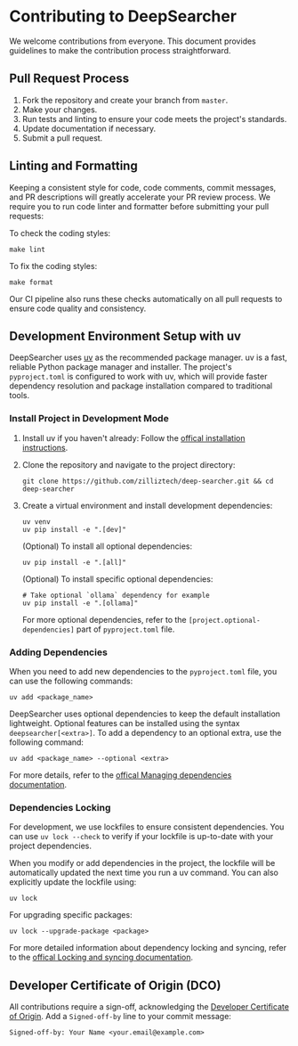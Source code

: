 # Contributing to DeepSearcher

We welcome contributions from everyone. This document provides guidelines to make the contribution process straightforward.


## Pull Request Process

1. Fork the repository and create your branch from `master`.
2. Make your changes.
3. Run tests and linting to ensure your code meets the project's standards.
4. Update documentation if necessary.
5. Submit a pull request.


## Linting and Formatting

Keeping a consistent style for code, code comments, commit messages, and PR descriptions will greatly accelerate your PR review process.
We require you to run code linter and formatter before submitting your pull requests:

To check the coding styles:

```shell
make lint
```

To fix the coding styles:

```shell
make format
```
Our CI pipeline also runs these checks automatically on all pull requests to ensure code quality and consistency.


## Development Environment Setup with uv

DeepSearcher uses [uv](https://github.com/astral-sh/uv) as the recommended package manager. uv is a fast, reliable Python package manager and installer. The project's `pyproject.toml` is configured to work with uv, which will provide faster dependency resolution and package installation compared to traditional tools.

### Install Project in Development Mode

1. Install uv if you haven't already:
   Follow the [offical installation instructions](https://docs.astral.sh/uv/getting-started/installation/).

2. Clone the repository and navigate to the project directory:
   ```shell
   git clone https://github.com/zilliztech/deep-searcher.git && cd deep-searcher
   ```
3. Create a virtual environment and install development dependencies:
   ```shell
   uv venv
   uv pip install -e ".[dev]"
   ```

   (Optional) To install all optional dependencies:
   ```shell
   uv pip install -e ".[all]"
   ```

   (Optional) To install specific optional dependencies:
   ```shell
   # Take optional `ollama` dependency for example
   uv pip install -e ".[ollama]"
   ```
   For more optional dependencies, refer to the `[project.optional-dependencies]` part of `pyproject.toml` file.



### Adding Dependencies

When you need to add new dependencies to the `pyproject.toml` file, you can use the following commands:

```shell
uv add <package_name>
```
DeepSearcher uses optional dependencies to keep the default installation lightweight. Optional features can be installed using the syntax `deepsearcher[<extra>]`. To add a dependency to an optional extra, use the following command:

```shell
uv add <package_name> --optional <extra>
```
For more details, refer to the [offical Managing dependencies documentation](https://docs.astral.sh/uv/concepts/projects/dependencies/).

### Dependencies Locking

For development, we use lockfiles to ensure consistent dependencies. You can use `uv lock --check` to verify if your lockfile is up-to-date with your project dependencies.

When you modify or add dependencies in the project, the lockfile will be automatically updated the next time you run a uv command. You can also explicitly update the lockfile using:
```shell
uv lock
```

For upgrading specific packages:
```shell
uv lock --upgrade-package <package>
```


For more detailed information about dependency locking and syncing, refer to the [offical Locking and syncing documentation](https://docs.astral.sh/uv/concepts/projects/sync/).


## Developer Certificate of Origin (DCO)

All contributions require a sign-off, acknowledging the [Developer Certificate of Origin](https://developercertificate.org/). 
Add a `Signed-off-by` line to your commit message:

```text
Signed-off-by: Your Name <your.email@example.com>
```